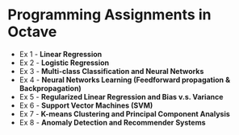 # Programming Assignments in Octave

* Ex 1 - **Linear Regression**
* Ex 2 - **Logistic Regression**
* Ex 3 - **Multi-class Classification and Neural Networks**
* Ex 4 - **Neural Networks Learning (Feedforward propagation & Backpropagation)**
* Ex 5 - **Regularized Linear Regression and Bias v.s. Variance**
* Ex 6 - **Support Vector Machines (SVM)**
* Ex 7 - **K-means Clustering and Principal Component Analysis**
* Ex 8 - **Anomaly Detection and Recommender Systems**
